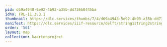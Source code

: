 ```yaml
---
pid: d69a4948-5e92-4b93-a35b-dd736b0445ba
idno: TRL-11.3.3.1
thumbnail: https://dlc.services/thumbs/7/4/d69a4948-5e92-4b93-a35b-dd736b0445ba/full/400,339/0/default.jpg
manifest: https://dlc.services/iiif-resource/delft/string1string2string3/kaartenproject-2007/TRL-11.3.3.1
order: '561'
layout: map
collection: kaartenproject
---
```

